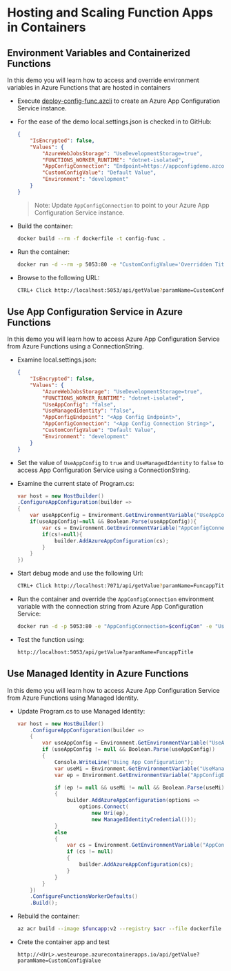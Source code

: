 # Hosting and Scaling Function Apps in Containers

## Environment Variables and Containerized Functions

In this demo you will learn how to access and override environment variables in Azure Functions that are hosted in containers

- Execute [deploy-config-func.azcli](deploy-config-func.azcli) to create an Azure App Configuration Service instance.

- For the ease of the demo local.settings.json is checked in to GitHub:

    ```json
    {
        "IsEncrypted": false,
        "Values": {
            "AzureWebJobsStorage": "UseDevelopmentStorage=true",
            "FUNCTIONS_WORKER_RUNTIME": "dotnet-isolated",
            "AppConfigConnection": "Endpoint=https://appconfigdemo.azconfig.io;Id=xxxxxx;Secret=xxxxxx",
            "CustomConfigValue": "Default Value",
            "Environment": "development"
        }
    }
    ```

    >Note: Update `AppConfigConnection` to point to your Azure App Configuration Service instance.

- Build the container:

    ```bash
    docker build --rm -f dockerfile -t config-func .
    ```

- Run the container:

    ```bash
    docker run -d --rm -p 5053:80 -e "CustomConfigValue='Overridden Title'" config-func
    ```

- Browse to the following URL:

    ```bash
    CTRL+ Click http://localhost:5053/api/getValue?paramName=CustomConfigValue
    ```

## Use App Configuration Service in Azure Functions

In this demo you will learn how to access Azure App Configuration Service from Azure Functions using a ConnectionString.

- Examine local.settings.json:

    ```json
    {
        "IsEncrypted": false,
        "Values": {
            "AzureWebJobsStorage": "UseDevelopmentStorage=true",
            "FUNCTIONS_WORKER_RUNTIME": "dotnet-isolated",
            "UseAppConfig": "false",
            "UseManagedIdentity": "false",
            "AppConfigEndpoint": "<App Config Endpoint>",
            "AppConfigConnection": "<App Config Connection String>",
            "CustomConfigValue": "Default Value",
            "Environment": "development"
        }
    }
    ```

- Set the value of `UseAppConfig` to `true` and `UseManagedIdentity` to `false` to access App Configuration Service using a ConnectionString.

- Examine the current state of Program.cs:

    ```c#
    var host = new HostBuilder()
    .ConfigureAppConfiguration(builder =>
    {
        var useAppConfig = Environment.GetEnvironmentVariable("UseAppConfig");
        if(useAppConfig!=null && Boolean.Parse(useAppConfig)){
            var cs = Environment.GetEnvironmentVariable("AppConfigConnection");
            if(cs!=null){                              
                builder.AddAzureAppConfiguration(cs);
            }
        }
    })
    ```

- Start debug mode and use the following Url:

    ```bash
    CTRL+ Click http://localhost:7071/api/getValue?paramName=FuncappTitle
    ```

- Run the container and override the `AppConfigConnection` environment variable with the connection string from Azure App Configuration Service:

    ```bash
    docker run -d -p 5053:80 -e "AppConfigConnection=$configCon" -e "UseAppConfig=true"  config-func:v1
    ```

- Test the function using:

    ```bash
    http://localhost:5053/api/getValue?paramName=FuncappTitle
    ```

## Use Managed Identity in Azure Functions    

In this demo you will learn how to access Azure App Configuration Service from Azure Functions using Managed Identity.

- Update Program.cs to use Managed Identity:

    ```c#
    var host = new HostBuilder()
        .ConfigureAppConfiguration(builder =>
        {
            var useAppConfig = Environment.GetEnvironmentVariable("UseAppConfig");
            if (useAppConfig != null && Boolean.Parse(useAppConfig))
            {
                Console.WriteLine("Using App Configuration");
                var useMi = Environment.GetEnvironmentVariable("UseManagedIdentity");
                var ep = Environment.GetEnvironmentVariable("AppConfigEndpoint");

                if (ep != null && useMi != null && Boolean.Parse(useMi))
                {
                    builder.AddAzureAppConfiguration(options =>
                        options.Connect(
                            new Uri(ep),
                            new ManagedIdentityCredential()));
                }
                else
                {
                    var cs = Environment.GetEnvironmentVariable("AppConfigConnection");
                    if (cs != null)
                    {
                        builder.AddAzureAppConfiguration(cs);
                    }
                }
            }
        })
        .ConfigureFunctionsWorkerDefaults()
        .Build();
    ```

- Rebuild the container:

    ```bash
    az acr build --image $funcapp:v2 --registry $acr --file dockerfile .
    ```

- Crete the container app and test

    ```
    http://<UrL>.westeurope.azurecontainerapps.io/api/getValue?paramName=CustomConfigValue
    ```